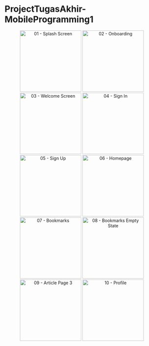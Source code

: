 # ProjectTugasAkhir-MobileProgramming1

<div align="center">
    <img src="https://github.com/rhmnsae/ProjectTugasAkhir-MobileProgramming1/assets/94337229/5aeb4411-911b-4098-8b08-70025a552414" alt="01 - Splash Screen" width="200">
    <img src="https://github.com/rhmnsae/ProjectTugasAkhir-MobileProgramming1/assets/94337229/72bba266-9429-4925-ba52-77baedfaf264" alt="02 - Onboarding" width="200">
    <img src="https://github.com/rhmnsae/ProjectTugasAkhir-MobileProgramming1/assets/94337229/41891314-b878-4924-8c95-885814e9771a" alt="03 - Welcome Screen" width="200">
    <img src="https://github.com/rhmnsae/ProjectTugasAkhir-MobileProgramming1/assets/94337229/7c9715ca-1400-4488-b4b8-cf82d61b5d0e" alt="04 - Sign In" width="200">
    <img src="https://github.com/rhmnsae/ProjectTugasAkhir-MobileProgramming1/assets/94337229/638a6088-eb29-4733-9278-c53de160aeb6" alt="05 - Sign Up" width="200">
    <img src="https://github.com/rhmnsae/ProjectTugasAkhir-MobileProgramming1/assets/94337229/f7c39005-64d1-4062-9a59-6bf5699eb242" alt="06 - Homepage" width="200">
    <img src="https://github.com/rhmnsae/ProjectTugasAkhir-MobileProgramming1/assets/94337229/d3fb18fd-e25b-4288-b34a-af64a4e2efb2" alt="07 - Bookmarks" width="200">
    <img src="https://github.com/rhmnsae/ProjectTugasAkhir-MobileProgramming1/assets/94337229/cac0de1a-65e5-44db-ac02-a10b92308018" alt="08 - Bookmarks Empty State" width="200">
    <img src="https://github.com/rhmnsae/ProjectTugasAkhir-MobileProgramming1/assets/94337229/37a7a084-0980-48fd-9c5e-d346db2a0ed4" alt="09 - Article Page 3" width="200">
    <img src="https://github.com/rhmnsae/ProjectTugasAkhir-MobileProgramming1/assets/94337229/9d36ec1a-e154-48fb-a127-7f8363020f71" alt="10 - Profile" width="200">
</div>




